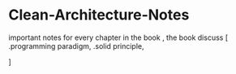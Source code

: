 # Clean-Architecture-Notes
important notes for every chapter in the book ,
 the book discuss [
     .programming paradigm,
     .solid principle,
     
]
